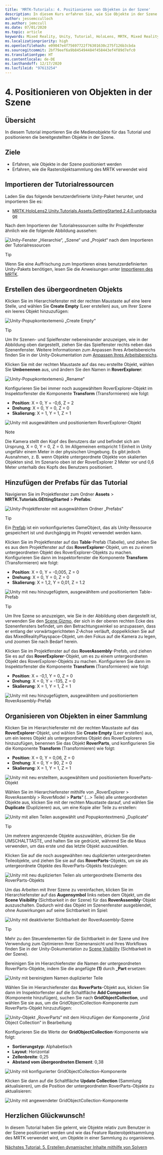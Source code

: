 ```yaml
---
title: 'MRTK-Tutorials: 4. Positionieren von Objekten in der Szene'
description: In diesem Kurs erfahren Sie, wie Sie Objekte in der Szene positionieren und wie Sie das Mixed Reality Toolkit (MRTK) verwenden, um Objekte in einem Raster zu organisieren.
author: jessemcculloch
ms.author: jemccull
ms.date: 07/01/2020
ms.topic: article
keywords: Mixed Reality, Unity, Tutorial, HoloLens, MRTK, Mixed Reality Toolkit, UWP, Solver, Rasterobjektsammlung
ms.localizationpriority: high
ms.openlocfilehash: e09047e4f75697722f76301630c275f126b3cbda
ms.sourcegitcommit: 2bf79eef6a9b845494484f458443ef4f89d7efc0
ms.translationtype: HT
ms.contentlocale: de-DE
ms.lasthandoff: 12/17/2020
ms.locfileid: "97613254"
---
```

# <a name="4-positioning-objects-in-the-scene"></a>4. Positionieren von Objekten in der Szene

## <a name="overview"></a>Übersicht

In diesem Tutorial importieren Sie die Medienobjekte für das Tutorial und positionieren die bereitgestellten Objekte in der Szene.

## <a name="objectives"></a>Ziele

* Erfahren, wie Objekte in der Szene positioniert werden
* Erfahren, wie die Rasterobjektsammlung des MRTK verwendet wird

## <a name="importing-the-tutorial-assets"></a>Importieren der Tutorialressourcen

Laden Sie das folgende benutzerdefinierte Unity-Paket herunter, und importieren Sie es:

* [MRTK.HoloLens2.Unity.Tutorials.Assets.GettingStarted.2.4.0.unitypackage](https://github.com/microsoft/MixedRealityLearning/releases/download/getting-started-v2.4.0/MRTK.HoloLens2.Unity.Tutorials.Assets.GettingStarted.2.4.0.unitypackage)

Nach dem Importieren der Tutorialressourcen sollte Ihr Projektfenster ähnlich wie die folgende Abbildung aussehen:

![Unity-Fenster „Hierarchie“, „Szene“ und „Projekt“ nach dem Importieren der Tutorialressourcen](images/mr-learning-base/base-04-section1-step1-1.png)

> [!TIP]
> Wenn Sie eine Auffrischung zum Importieren eines benutzerdefinierten Unity-Pakets benötigen, lesen Sie die Anweisungen unter [Importieren des MRTK](mr-learning-base-02.md#importing-the-mixed-reality-toolkit).

## <a name="creating-the-parent-object"></a>Erstellen des übergeordneten Objekts

Klicken Sie im Hierarchiefenster mit der rechten Maustaste auf eine leere Stelle, und wählen Sie **Create Empty** (Leer erstellen) aus, um Ihrer Szene ein leeres Objekt hinzuzufügen:

![Unity-Popupkontextemenü „Create Empty“](images/mr-learning-base/base-04-section2-step1-1.png)

> [!TIP]
> Um Ihr Szenen- und Spielfenster nebeneinander anzuzeigen, wie in der Abbildung oben dargestellt, ziehen Sie das Spielfenster rechts neben das Szenenfenster. Weitere Informationen zum Anpassen Ihres Arbeitsbereichs finden Sie in der Unity-Dokumentation zum <a href="https://docs.unity3d.com/Manual/CustomizingYourWorkspace.html" target="_blank">Anpassen Ihres Arbeitsbereichs</a>.

Klicken Sie mit der rechten Maustaste auf das neu erstellte Objekt, wählen Sie **Umbenennen** aus, und ändern Sie den Namen in **RoverExplorer**:

![Unity-Popupkontextemenü „Rename“](images/mr-learning-base/base-04-section2-step1-2.png)

Konfigurieren Sie bei immer noch ausgewähltem RoverExplorer-Objekt im Inspektorfenster die Komponente **Transform** (Transformieren) wie folgt:

* **Position**: X = 0, Y = -0,6, Z = 2
* **Drehung**: X = 0, Y = 0, Z = 0
* **Skalierung**: X = 1, Y = 1, Z = 1

![Unity mit ausgewähltem und positioniertem RoverExplorer-Objekt](images/mr-learning-base/base-04-section2-step1-3.png)

> [!NOTE]
> Die Kamera stellt den Kopf des Benutzers dar und befindet sich am Ursprung, X = 0, Y = 0, Z = 0. Im Allgemeinen entspricht 1 Einheit in Unity ungefähr einem Meter in der physischen Umgebung. Es gibt jedoch Ausnahmen, z. B. wenn Objekte untergeordnete Objekte von skalierten Objekten sind. Im Szenario oben ist der RoverExplorer 2 Meter vor und 0,6 Meter unterhalb des Kopfs des Benutzers positioniert.

## <a name="adding-the-tutorial-prefabs"></a>Hinzufügen der Prefabs für das Tutorial

Navigieren Sie im Projektfenster zum Ordner **Assets** > **MRTK.Tutorials.GEttingStarted** > **Prefabs**:

![Unity-Projektfenster mit ausgewähltem Ordner „Prefabs“](images/mr-learning-base/base-04-section3-step1-1.png)

> [!TIP]
> Ein <a href="https://docs.unity3d.com/Manual/Prefabs.html" target="_blank">Prefab</a> ist ein vorkonfiguriertes GameObject, das als Unity-Ressource gespeichert ist und durchgängig im Projekt verwendet werden kann.

Klicken Sie im Projektfenster auf das **Table**-Prefab (Tabelle), und ziehen Sie es aus dem Projektfenster auf das **RoverExplorer**-Objekt, um es zu einem untergeordneten Objekt des RoverExplorer-Objekts zu machen. Konfigurieren Sie dann im Inspektorfenster die Komponente **Transform** (Transformieren) wie folgt:

* **Position**: X = 0, Y = -0,005, Z = 0
* **Drehung**: X = 0, Y = 0, Z = 0
* **Skalierung**: X = 1,2, Y = 0,01, Z = 1.2

![Unity mit neu hinzugefügtem, ausgewähltem und positioniertem Table-Prefab](images/mr-learning-base/base-04-section3-step1-2.png)

> [!TIP]
> Um Ihre Szene so anzuzeigen, wie Sie in der Abbildung oben dargestellt ist, verwenden Sie den <a href="https://docs.unity3d.com/Manual/SceneViewNavigation.html" target="_blank">Scene Gizmo</a>, der sich in der oberen rechten Ecke des Szenenfensters befindet, um den Betrachtungswinkel so anzupassen, dass er entlang der vorwärtsgerichteten Z-Achse verläuft, doppelklicken Sie auf das MixedRealityPlayspace-Objekt, um den Fokus auf die Kamera zu legen, und zoomen Sie nach Bedarf herein.

Klicken Sie im Projektfenster auf das **RoverAssembly**-Prefab, und ziehen Sie es auf das **RoverExplorer**-Objekt, um es zu einem untergeordneten Objekt des RoverExplorer-Objekts zu machen. Konfigurieren Sie dann im Inspektorfenster die Komponente **Transform** (Transformieren) wie folgt:

* **Position**: X = -0,1, Y = 0, Z = 0
* **Drehung**: X = 0, Y = -135, Z = 0
* **Skalierung**: X = 1, Y = 1, Z = 1

![Unity mit neu hinzugefügtem, ausgewähltem und positioniertem RoverAssembly-Prefab](images/mr-learning-base/base-04-section3-step1-3.png)

## <a name="organizing-objects-in-a-collection"></a>Organisieren von Objekten in einer Sammlung

Klicken Sie im Hierarchiefenster mit der rechten Maustaste auf das **RoverExplorer**-Objekt, und wählen Sie **Create Empty** (Leer erstellen) aus, um ein leeres Objekt als untergeordnetes Objekt des RoverExplorers hinzuzufügen, benennen Sie das Objekt **RoverParts**, und konfigurieren Sie die Komponente **Transform** (Transformieren) wie folgt:

* **Position**: X = 0, Y = 0,06, Z = 0
* **Drehung**: X = 0, Y = 90, Z = 0
* **Skalierung**: X = 1, Y = 1, Z = 1

![Unity mit neu erstelltem, ausgewähltem und positioniertem RoverParts-Objekt](images/mr-learning-base/base-04-section4-step1-1.png)

Wählen Sie im Hierarchiefenster mithilfe von „RoverExplorer > RoverAssembly > RoverModel > **Parts**“ (...> Teile) alle untergeordneten Objekte aus, klicken Sie mit der rechten Maustaste darauf, und wählen Sie **Duplicate** (Duplizieren) aus, um eine Kopie aller Teile zu erstellen:

![Unity mit allen Teilen ausgewählt und Popupkontextmenü „Duplicate“](images/mr-learning-base/base-04-section4-step1-2.png)

> [!TIP]
> Um mehrere angrenzende Objekte auszuwählen, drücken Sie die UMSCHALTTASTE, und halten Sie sie gedrückt, während Sie die Maus verwenden, um das erste und das letzte Objekt auszuwählen.

Klicken Sie auf die noch ausgewählten neu duplizierten untergeordneten Teileobjekte, und ziehen Sie sie auf das **RoverParts**-Objekts, um sie als untergeordnete Objekte des RoverParts-Objekts festzulegen:

![Unity mit neu duplizierten Teilen als untergeordnete Elemente des RoverParts-Objekts](images/mr-learning-base/base-04-section4-step1-3.png)

Um das Arbeiten mit Ihrer Szene zu vereinfachen, klicken Sie im Hierarchiefenster auf das **Augensymbol** links neben dem Objekt, um die **Scene Visibility** (Sichtbarkeit in der Szene) für das **RoverAssembly**-Objekt auszuschalten. Dadurch wird das Objekt im Szenenfenster ausgeblendet, ohne Auswirkungen auf seine Sichtbarkeit im Spiel:

![Unity mit deaktivierter Sichtbarkeit der RoverAssembly-Szene](images/mr-learning-base/base-04-section4-step1-4.png)

> [!TIP]
> Mehr zu den Steuerelementen für die Sichtbarkeit in der Szene und ihre Verwendung zum Optimieren Ihrer Szenenansicht und Ihres Workflows finden Sie in der Unity-Dokumentation zu <a href="https://docs.unity3d.com/Manual/SceneVisibility.html" target="_blank">Scene Visibility</a> (Sichtbarkeit in der Szene).

Bereinigen Sie im Hierarchiefenster die Namen der untergeordneten RoverParts-Objekte, indem Sie die angefügte **(1)** durch **_Part** ersetzen:

![Unity mit bereinigtem Namen duplizierter Teile](images/mr-learning-base/base-04-section4-step1-5.png)

Wählen Sie im Hierarchiefenster das **RoverParts**-Objekt aus, klicken Sie dann im Inspektorfenster auf die Schaltfläche **Add Component** (Komponente hinzufügen), suchen Sie nach **GridObjectCollection**, und wählen Sie sie aus, um die GridObjectCollection-Komponente zum RoverParts-Objekt hinzuzufügen:

![Unity-Objekt „RoverParts“ mit dem Hinzufügen der Komponente „Grid Object Collection“ in Bearbeitung](images/mr-learning-base/base-04-section4-step1-6.png)

Konfigurieren Sie die Werte der **GridObjectCollection**-Komponente wie folgt:

* **Sortierungstyp**: Alphabetisch
* **Layout**: Horizontal
* **Zellenbreite**: 0,25
* **Abstand vom übergeordneten Element**: 0,38

![Unity mit konfigurierter GridObjectCollection-Komponente](images/mr-learning-base/base-04-section4-step1-7.png)

Klicken Sie dann auf die Schaltfläche **Update Collection** (Sammlung aktualisieren), um die Position der untergeordneten RoverParts-Objekte zu aktualisieren:

![Unity mit angewendeter GridObjectCollection-Komponente](images/mr-learning-base/base-04-section4-step1-8.png)

## <a name="congratulations"></a>Herzlichen Glückwunsch!

In diesem Tutorial haben Sie gelernt, wie Objekte relativ zum Benutzer in der Szene positioniert werden und wie das Feature Rasterobjektsammlung des MRTK verwendet wird, um Objekte in einer Sammlung zu organisieren.

[Nächstes Tutorial: 5. Erstellen dynamischer Inhalte mithilfe von Solvern](mr-learning-base-05.md)